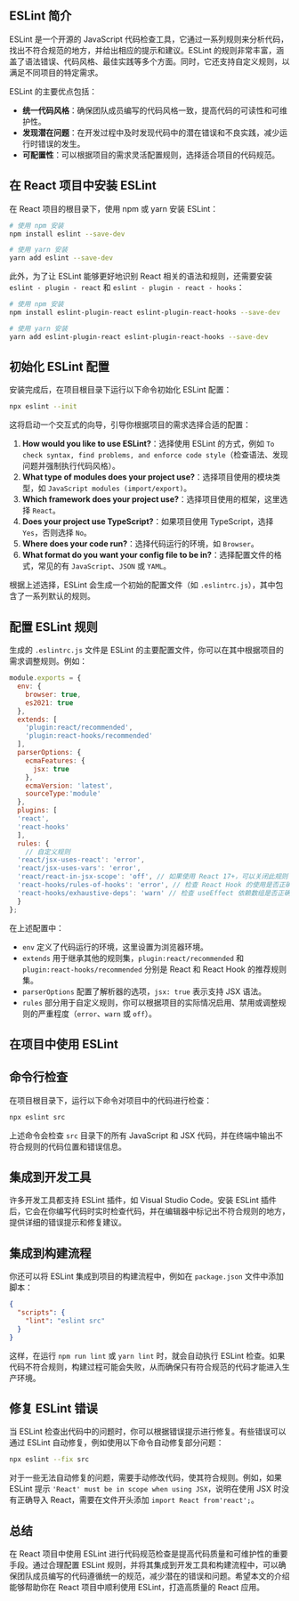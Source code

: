 ## ESLint 简介
ESLint 是一个开源的 JavaScript 代码检查工具，它通过一系列规则来分析代码，找出不符合规范的地方，并给出相应的提示和建议。ESLint 的规则非常丰富，涵盖了语法错误、代码风格、最佳实践等多个方面。同时，它还支持自定义规则，以满足不同项目的特定需求。

ESLint 的主要优点包括：
- **统一代码风格**：确保团队成员编写的代码风格一致，提高代码的可读性和可维护性。
- **发现潜在问题**：在开发过程中及时发现代码中的潜在错误和不良实践，减少运行时错误的发生。
- **可配置性**：可以根据项目的需求灵活配置规则，选择适合项目的代码规范。

## 在 React 项目中安装 ESLint
在 React 项目的根目录下，使用 npm 或 yarn 安装 ESLint：

```bash
# 使用 npm 安装
npm install eslint --save-dev

# 使用 yarn 安装
yarn add eslint --save-dev
```

此外，为了让 ESLint 能够更好地识别 React 相关的语法和规则，还需要安装 `eslint - plugin - react` 和 `eslint - plugin - react - hooks`：

```bash
# 使用 npm 安装
npm install eslint-plugin-react eslint-plugin-react-hooks --save-dev

# 使用 yarn 安装
yarn add eslint-plugin-react eslint-plugin-react-hooks --save-dev
```

## 初始化 ESLint 配置
安装完成后，在项目根目录下运行以下命令初始化 ESLint 配置：

```bash
npx eslint --init
```

这将启动一个交互式的向导，引导你根据项目的需求选择合适的配置：
1. **How would you like to use ESLint?**：选择使用 ESLint 的方式，例如 `To check syntax, find problems, and enforce code style`（检查语法、发现问题并强制执行代码风格）。
2. **What type of modules does your project use?**：选择项目使用的模块类型，如 `JavaScript modules (import/export)`。
3. **Which framework does your project use?**：选择项目使用的框架，这里选择 `React`。
4. **Does your project use TypeScript?**：如果项目使用 TypeScript，选择 `Yes`，否则选择 `No`。
5. **Where does your code run?**：选择代码运行的环境，如 `Browser`。
6. **What format do you want your config file to be in?**：选择配置文件的格式，常见的有 `JavaScript`、`JSON` 或 `YAML`。

根据上述选择，ESLint 会生成一个初始的配置文件（如 `.eslintrc.js`），其中包含了一系列默认的规则。

## 配置 ESLint 规则
生成的 `.eslintrc.js` 文件是 ESLint 的主要配置文件，你可以在其中根据项目的需求调整规则。例如：

```javascript
module.exports = {
  env: {
    browser: true,
    es2021: true
  },
  extends: [
    'plugin:react/recommended',
    'plugin:react-hooks/recommended'
  ],
  parserOptions: {
    ecmaFeatures: {
      jsx: true
    },
    ecmaVersion: 'latest',
    sourceType:'module'
  },
  plugins: [
  'react',
  'react-hooks'
  ],
  rules: {
    // 自定义规则
  'react/jsx-uses-react': 'error',
  'react/jsx-uses-vars': 'error',
  'react/react-in-jsx-scope': 'off', // 如果使用 React 17+，可以关闭此规则
  'react-hooks/rules-of-hooks': 'error', // 检查 React Hook 的使用是否正确
  'react-hooks/exhaustive-deps': 'warn' // 检查 useEffect 依赖数组是否正确
  }
};
```

在上述配置中：
- `env` 定义了代码运行的环境，这里设置为浏览器环境。
- `extends` 用于继承其他的规则集，`plugin:react/recommended` 和 `plugin:react-hooks/recommended` 分别是 React 和 React Hook 的推荐规则集。
- `parserOptions` 配置了解析器的选项，`jsx: true` 表示支持 JSX 语法。
- `rules` 部分用于自定义规则，你可以根据项目的实际情况启用、禁用或调整规则的严重程度（`error`、`warn` 或 `off`）。

## 在项目中使用 ESLint
## 命令行检查
在项目根目录下，运行以下命令对项目中的代码进行检查：

```bash
npx eslint src
```

上述命令会检查 `src` 目录下的所有 JavaScript 和 JSX 代码，并在终端中输出不符合规则的代码位置和错误信息。

## 集成到开发工具
许多开发工具都支持 ESLint 插件，如 Visual Studio Code。安装 ESLint 插件后，它会在你编写代码时实时检查代码，并在编辑器中标记出不符合规则的地方，提供详细的错误提示和修复建议。

## 集成到构建流程
你还可以将 ESLint 集成到项目的构建流程中，例如在 `package.json` 文件中添加脚本：

```json
{
  "scripts": {
    "lint": "eslint src"
  }
}
```

这样，在运行 `npm run lint` 或 `yarn lint` 时，就会自动执行 ESLint 检查。如果代码不符合规则，构建过程可能会失败，从而确保只有符合规范的代码才能进入生产环境。

## 修复 ESLint 错误
当 ESLint 检查出代码中的问题时，你可以根据错误提示进行修复。有些错误可以通过 ESLint 自动修复，例如使用以下命令自动修复部分问题：

```bash
npx eslint --fix src
```

对于一些无法自动修复的问题，需要手动修改代码，使其符合规则。例如，如果 ESLint 提示 `'React' must be in scope when using JSX`，说明在使用 JSX 时没有正确导入 React，需要在文件开头添加 `import React from'react';`。

## 总结
在 React 项目中使用 ESLint 进行代码规范检查是提高代码质量和可维护性的重要手段。通过合理配置 ESLint 规则，并将其集成到开发工具和构建流程中，可以确保团队成员编写的代码遵循统一的规范，减少潜在的错误和问题。希望本文的介绍能够帮助你在 React 项目中顺利使用 ESLint，打造高质量的 React 应用。  